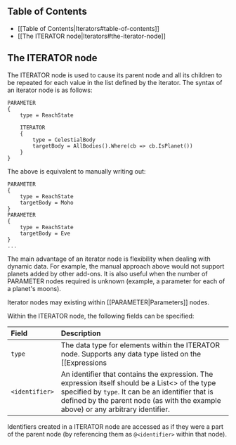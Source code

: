 ## Table of Contents

* [[Table of Contents|Iterators#table-of-contents]]
* [[The ITERATOR node|Iterators#the-iterator-node]]

## The ITERATOR node

The ITERATOR node is used to cause its parent node and all its children to be repeated for each value in the list defined by the iterator.  The syntax of an iterator node is as follows:
```
PARAMETER
{
    type = ReachState

    ITERATOR
    {
        type = CelestialBody
        targetBody = AllBodies().Where(cb => cb.IsPlanet())
    }
}
```
The above is equivalent to manually writing out:
```
PARAMETER
{
    type = ReachState
    targetBody = Moho
}
PARAMETER
{
    type = ReachState
    targetBody = Eve
}
...
```
The main advantage of an iterator node is flexibility when dealing with dynamic data.  For example, the manual approach above would not support planets added by other add-ons.  It is also useful when the number of PARAMETER nodes required is unknown (example, a parameter for each of a planet's moons).

Iterator nodes may existing within [[PARAMETER|Parameters]] nodes.

Within the ITERATOR node, the following fields can be specified:

| Field | Description |
| :--- | :--- |
| `type` | The data type for elements within the ITERATOR node.  Supports any data type listed on the [[Expressions|Expressions]] page. |
| `<identifier>` | An identifier that contains the expression.  The expression itself should be a List<> of the type specified by `type`.  It can be an identifier that is defined by the parent node (as with the example above) or any arbitrary identifier. |

Identifiers created in a ITERATOR node are accessed as if they were a part of the parent node (by referencing them as `@<identifier>` within that node).
